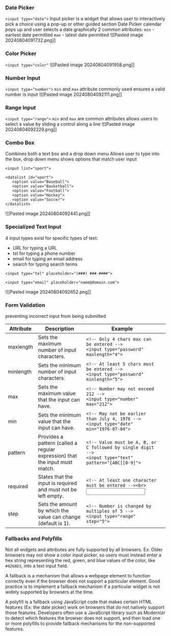 ### Date Picker
`<input type="date">`
Input picker is a widget that allows user to interactively pick a choice using a pop-up or other guided section 
Date Picker 
	calendar pops up and user selects a date graphically 
	2 common attributes:
		`min` - earliest date permitted 
		`max` - latest date permitted 
![[Pasted image 20240804091732.png]]

### Color Picker
`<input type="color"`
![[Pasted image 20240804091958.png]]

### Number Input 
`<input type="number">`
	`min` and `max` attribute commonly used 
ensures a valid number is input
![[Pasted image 20240804092111.png]]

### Range Input
`<input type="range">`
	`min` and `max` are common attributes
allows users to select a value by sliding a control along a line 
![[Pasted image 20240804092229.png]]

### Combo Box
Combines both a text box and a drop down menu
Allows user to type into the box, drop down menu shows options that match user input 
```
<input list="sport">

<datalist id="sport">
   <option value="Baseball">
   <option value="Basketball">
   <option value="Football">
   <option value="Hockey">
   <option value="Soccer">
</datalist>
```
![[Pasted image 20240804092441.png]]

### Specialized Text Input
4 input types exist for specific types of text:
* URL 
	for typing a URL 
* tel 
	for typing a phone number
* email 
	for typing an email address 
* search 
	for typing search terms 

```
<input type="tel" placeholder="(###) ###-####">

<input type="email" placeholder="name@domain.com">
```
![[Pasted image 20240804092652.png]]

### Form Validation 
preventing incorrect input from being submitted

| Attribute | Description                                                                 | Example                                                                                                    |     |
| --------- | --------------------------------------------------------------------------- | ---------------------------------------------------------------------------------------------------------- | --- |
| maxlength | Sets the maximum number of input characters.                                | `<!-- Only 4 chars max can be entered -->`<br>`<input type="password" maxlength="4">`                      |     |
| minlength | Sets the minimum number of input characters.                                | `<!-- At least 5 chars must be entered -->`<br>`<input type="password" minlength="5">`                     |     |
| max       | Sets the maximum value that the input can have.                             | `<!-- Number may not exceed 212 -->`<br>`<input type="number" max="212">`                                  |     |
| min       | Sets the minimum value that the input can have.                             | `<!-- May not be earlier than July 4, 1976 -->`<br>`<input type="date" min="1976-07-04">`                  |     |
| pattern   | Provides a pattern (called a regular expression) that the input must match. | `<!-- Value must be A, B, or C followed by single digit -->`<br>`<input type="text" pattern="[ABC][0-9]">` |     |
| required  | States that the input is required and must not be left empty.               | `<!-- At least one character must be entered --><br>`<input type=" password " required>`                   |     |
| step      | Sets the amount by which the value can change (default is 1).               | `<!-- Number is changed by multiples of 5 -->`<br>`<input type="range" step="5">`                          |     |
### Fallbacks and Polyfills
Not all widgets and attributes are fully supported by all browsers. Ex: Older browsers may not show a color input picker, so users must instead enter a hex string representing the red, green, and blue values of the color, like `#4268D3`, into a text input field.

A fallback is a mechanism that allows a webpage element to function correctly even if the browser does not support a particular element. Good practice is to implement a fallback mechanism if a particular widget is not widely supported by browsers at the time.

A polyfill is a fallback using JavaScript code that makes certain HTML features (Ex: the date picker) work on browsers that do not natively support those features. Developers often use a JavaScript library such as Modernizr to detect which features the browser does not support, and then load one or more polyfills to provide fallback mechanisms for the non-supported features.